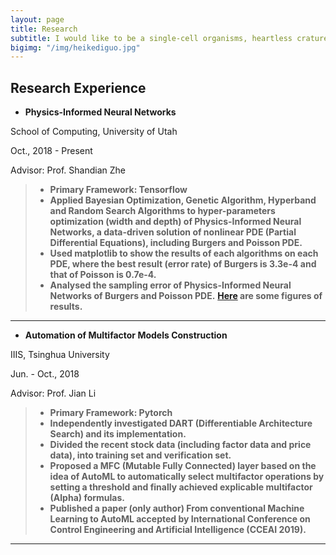 ```yaml
---
layout: page
title: Research
subtitle: I would like to be a single-cell organisms, heartless crature alive.
bigimg: "/img/heikediguo.jpg"
---
```


## Research Experience
- **Physics-Informed Neural Networks**

School of Computing, University of Utah

Oct., 2018 - Present

Advisor: Prof. Shandian Zhe
> * **Primary Framework: Tensorflow**
> * **Applied Bayesian Optimization, Genetic Algorithm, Hyperband and Random Search Algorithms to hyper-parameters optimization (width and depth) of Physics-Informed Neural Networks, a data-driven solution of nonlinear PDE (Partial Differential Equations), including Burgers and Poisson PDE.**
> * **Used matplotlib to show the results of each algorithms on each PDE, where the best result (error rate) of Burgers is 3.3e-4 and that of Poisson is 0.7e-4.**
> * **Analysed the sampling error of Physics-Informed Neural Networks of Burgers and Poisson PDE.**
**[Here](Burgers_and_Poisson_10.pdf) are some figures of results.**

---


- **Automation of Multifactor Models Construction**

IIIS, Tsinghua University     

Jun. - Oct., 2018

Advisor: Prof. Jian Li
> * **Primary Framework: Pytorch**
> * **Independently investigated DART (Differentiable Architecture Search) and its implementation.**
> * **Divided the recent stock data (including factor data and price data), into training set and verification set.**
> * **Proposed a MFC (Mutable Fully Connected) layer based on the idea of AutoML to automatically select multifactor operations by setting a threshold and finally achieved explicable multifactor (Alpha) formulas.**
> * **Published a paper (only author) From conventional Machine Learning to AutoML accepted by International Conference on Control Engineering and Artificial Intelligence (CCEAI 2019).**

---
